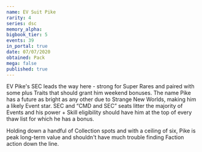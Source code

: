 ```yaml
---
name: EV Suit Pike
rarity: 4
series: dsc
memory_alpha:
bigbook_tier: 5
events: 39
in_portal: true
date: 07/07/2020
obtained: Pack
mega: false
published: true
---
```


EV Pike's SEC leads the way here - strong for Super Rares and paired with some plus Traits that should grant him weekend bonuses. The name Pike has a future as bright as any other due to Strange New Worlds, making him a likely Event star. SEC and “CMD and SEC” seats litter the majority of Events and his power + Skill eligibility should have him at the top of every thaw list for which he has a bonus.

Holding down a handful of Collection spots and with a ceiling of six, Pike is peak long-term value and shouldn't have much trouble finding Faction action down the line.
